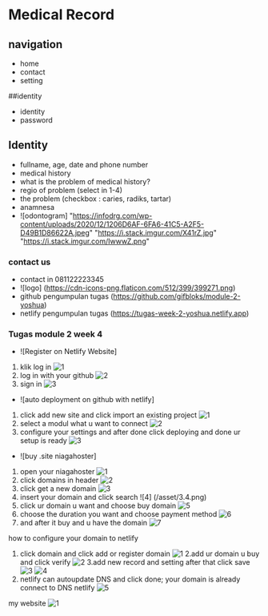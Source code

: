 # Medical Record

## navigation

- home
- contact
- setting

##identity

- identity
- password

## Identity

- fullname, age, date and phone number
- medical history
- what is the problem of medical history?
- regio of problem (select in 1-4)
- the problem (checkbox : caries, radiks, tartar)
- anamnesa
- ![odontogram] "https://infodrg.com/wp-content/uploads/2020/12/1206D6AF-6FA6-41C5-A2F5-D49B1D86622A.jpeg" "https://i.stack.imgur.com/X41rZ.jpg" "https://i.stack.imgur.com/IwwwZ.png"

### contact us

- contact in 081122223345
- ![logo] (https://cdn-icons-png.flaticon.com/512/399/399271.png)
- github pengumpulan tugas (https://github.com/gifbloks/module-2-yoshua)
- netlify pengumpulan tugas (https://tugas-week-2-yoshua.netlify.app)

### Tugas module 2 week 4

- ![Register on Netlify Website]

1. klik log in
   ![1](/asset/1.1.1.png)
2. log in with your github
   ![2](/asset/1.1.png)
3. sign in
   ![3](/asset/cek-1.png)

- ![auto deployment on github with netlify]

1. click add new site and click import an existing project
   ![1](/asset/2.1.png)
2. select a modul what u want to connect
   ![2](/asset/2.2.png)
3. configure your settings and after done click deploying and done ur setup is ready
   ![3](/asset/2.3.png)

- ![buy .site niagahoster]

1. open your niagahoster
   ![1](/asset/3.1.png)
2. click domains in header
   ![2](/asset/3.2.png)
3. click get a new domain
   ![3](/asset/3.3.png)
4. insert your domain and click search
   ![4] (/asset/3.4.png)
5. click ur domain u want and choose buy domain
   ![5](/asset/3.5.png)
6. choose the duration you want and choose payment method
   ![6](/asset/3.6.png)
7. and after it buy and u have the domain
   ![7](/asset/3.7.png)

how to configure your domain to netlify

1. click domain and click add or register domain
   ![1](/asset/4.1.png)
   2.add ur domain u buy and click verify
   ![2](/asset/4.2.png)
   3.add new record and setting after that click save
   ![3](/asset/4.3.png)
   ![4](/asset/4.3.1.png)
2. netlify can autoupdate DNS and click done; your domain is already connect to DNS netlify
   ![5](/asset/4.4.png)

my website ![1](gifbloks.site)
